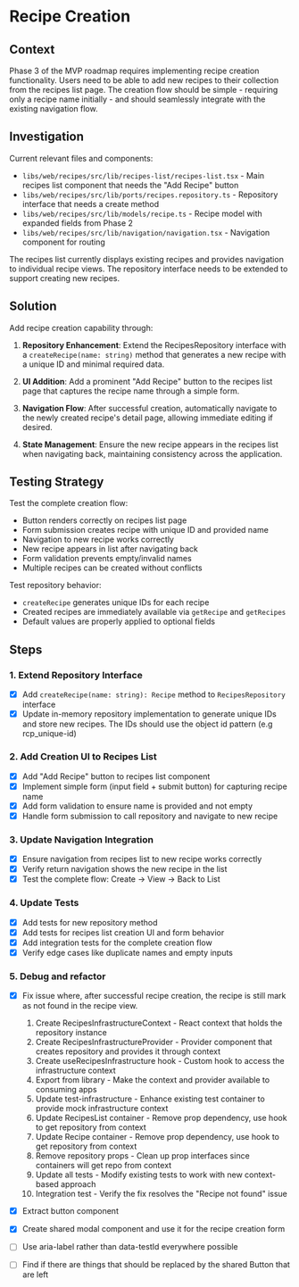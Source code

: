 # Recipe Creation

## Context

Phase 3 of the MVP roadmap requires implementing recipe creation functionality. Users need to be able to add new recipes to their collection from the recipes list page. The creation flow should be simple - requiring only a recipe name initially - and should seamlessly integrate with the existing navigation flow.

## Investigation

Current relevant files and components:
- `libs/web/recipes/src/lib/recipes-list/recipes-list.tsx` - Main recipes list component that needs the "Add Recipe" button
- `libs/web/recipes/src/lib/ports/recipes.repository.ts` - Repository interface that needs a create method
- `libs/web/recipes/src/lib/models/recipe.ts` - Recipe model with expanded fields from Phase 2
- `libs/web/recipes/src/lib/navigation/navigation.tsx` - Navigation component for routing

The recipes list currently displays existing recipes and provides navigation to individual recipe views. The repository interface needs to be extended to support creating new recipes.

## Solution

Add recipe creation capability through:

1. **Repository Enhancement**: Extend the RecipesRepository interface with a `createRecipe(name: string)` method that generates a new recipe with a unique ID and minimal required data.

2. **UI Addition**: Add a prominent "Add Recipe" button to the recipes list page that captures the recipe name through a simple form.

3. **Navigation Flow**: After successful creation, automatically navigate to the newly created recipe's detail page, allowing immediate editing if desired.

4. **State Management**: Ensure the new recipe appears in the recipes list when navigating back, maintaining consistency across the application.

## Testing Strategy

Test the complete creation flow:
- Button renders correctly on recipes list page
- Form submission creates recipe with unique ID and provided name
- Navigation to new recipe works correctly  
- New recipe appears in list after navigating back
- Form validation prevents empty/invalid names
- Multiple recipes can be created without conflicts

Test repository behavior:
- `createRecipe` generates unique IDs for each recipe
- Created recipes are immediately available via `getRecipe` and `getRecipes`
- Default values are properly applied to optional fields

## Steps

### 1. Extend Repository Interface
- [x] Add `createRecipe(name: string): Recipe` method to `RecipesRepository` interface
- [x] Update in-memory repository implementation to generate unique IDs and store new recipes. The IDs should use the object id pattern (e.g rcp_unique-id)

### 2. Add Creation UI to Recipes List
- [x] Add "Add Recipe" button to recipes list component
- [x] Implement simple form (input field + submit button) for capturing recipe name
- [x] Add form validation to ensure name is provided and not empty
- [x] Handle form submission to call repository and navigate to new recipe

### 3. Update Navigation Integration
- [x] Ensure navigation from recipes list to new recipe works correctly
- [x] Verify return navigation shows the new recipe in the list
- [x] Test the complete flow: Create → View → Back to List

### 4. Update Tests
- [x] Add tests for new repository method
- [x] Add tests for recipes list creation UI and form behavior
- [x] Add integration tests for the complete creation flow
- [x] Verify edge cases like duplicate names and empty inputs

### 5. Debug and refactor
- [x] Fix issue where, after successful recipe creation, the recipe is still mark as not found in the recipe view.
  1. Create RecipesInfrastructureContext - React context that holds the repository instance
  2. Create RecipesInfrastructureProvider - Provider component that creates repository and provides it through context
  3. Create useRecipesInfrastructure hook - Custom hook to access the infrastructure context
  4. Export from library - Make the context and provider available to consuming apps
  5. Update test-infrastructure - Enhance existing test container to provide mock infrastructure context
  6. Update RecipesList container - Remove prop dependency, use hook to get repository from context
  7. Update Recipe container - Remove prop dependency, use hook to get repository from context
  8. Remove repository props - Clean up prop interfaces since containers will get repo from context
  9. Update all tests - Modify existing tests to work with new context-based approach
  10. Integration test - Verify the fix resolves the "Recipe not found" issue

- [x] Extract button component
- [x] Create shared modal component and use it for the recipe creation form
- [ ] Use aria-label rather than data-testId everywhere possible
- [ ] Find if there are things that should be replaced by the shared Button that are left
